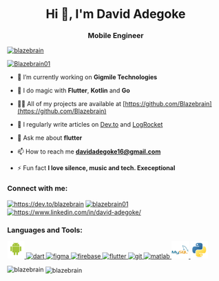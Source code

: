 <h1 align="center">Hi 👋, I'm David Adegoke</h1>
<h3 align="center">Mobile Engineer</h3>

<p align="left"> <a href="https://github.com/ryo-ma/github-profile-trophy"><img src="https://github-profile-trophy.vercel.app/?username=blazebrain" alt="blazebrain" /></a> </p>

<p align="left"> <a href="https://twitter.com/Blazebrain01" target="blank"><img src="https://img.shields.io/twitter/follow/Blazebrain01?logo=twitter&style=for-the-badge" alt="Blazebrain01" /></a> </p>

- 🔭 I’m currently working on **Gigmile Technologies**

- 🌱 I do magic with **Flutter**, **Kotlin** and **Go**

- 👨‍💻 All of my projects are available at [https://github.com/Blazebrain](https://github.com/Blazebrain)

- 📝 I regularly write articles on [Dev.to](https://dev.to/blazebrain) and [LogRocket](https://blog.logrocket.com/author/davidadegoke/)

- 💬 Ask me about **flutter**

- 📫 How to reach me **davidadegoke16@gmail.com**

- ⚡ Fun fact **I love silence, music and tech. Execeptional**

<h3 align="left">Connect with me:</h3>
<p align="left">
<a href="https://dev.to/https://dev.to/blazebrain" target="blank"><img align="center" src="https://cdn.jsdelivr.net/npm/simple-icons@3.0.1/icons/dev-dot-to.svg" alt="https://dev.to/blazebrain" height="30" width="40" /></a>
<a href="https://twitter.com/Blazebrain01" target="blank"><img align="center" src="https://raw.githubusercontent.com/rahuldkjain/github-profile-readme-generator/master/src/images/icons/Social/twitter.svg" alt="blazebrain01" height="30" width="40" /></a>
<a href="https://linkedin.com/in/https://www.linkedin.com/in/david-adegoke/" target="blank"><img align="center" src="https://raw.githubusercontent.com/rahuldkjain/github-profile-readme-generator/master/src/images/icons/Social/linked-in-alt.svg" alt="https://www.linkedin.com/in/david-adegoke/" height="30" width="40" /></a>
</p>

<h3 align="left">Languages and Tools:</h3>
<p align="left"> <a href="https://developer.android.com" target="_blank"> <img src="https://raw.githubusercontent.com/devicons/devicon/master/icons/android/android-original-wordmark.svg" alt="android" width="40" height="40"/> </a> <a href="https://dart.dev" target="_blank"> <img src="https://www.vectorlogo.zone/logos/dartlang/dartlang-icon.svg" alt="dart" width="40" height="40"/> </a> <a href="https://www.figma.com/" target="_blank"> <img src="https://www.vectorlogo.zone/logos/figma/figma-icon.svg" alt="figma" width="40" height="40"/> </a> <a href="https://firebase.google.com/" target="_blank"> <img src="https://www.vectorlogo.zone/logos/firebase/firebase-icon.svg" alt="firebase" width="40" height="40"/> </a> <a href="https://flutter.dev" target="_blank"> <img src="https://www.vectorlogo.zone/logos/flutterio/flutterio-icon.svg" alt="flutter" width="40" height="40"/> </a> <a href="https://git-scm.com/" target="_blank"> <img src="https://www.vectorlogo.zone/logos/git-scm/git-scm-icon.svg" alt="git" width="40" height="40"/> </a> <a href="https://www.mathworks.com/" target="_blank"> <img src="https://upload.wikimedia.org/wikipedia/commons/2/21/Matlab_Logo.png" alt="matlab" width="40" height="40"/> </a> <a href="https://www.mysql.com/" target="_blank"> <img src="https://raw.githubusercontent.com/devicons/devicon/master/icons/mysql/mysql-original-wordmark.svg" alt="mysql" width="40" height="40"/> </a> <a href="https://www.python.org" target="_blank"> <img src="https://raw.githubusercontent.com/devicons/devicon/master/icons/python/python-original.svg" alt="python" width="40" height="40"/> </a> </p>

<p><img align="left" src="https://github-readme-stats.vercel.app/api/top-langs?username=blazebrain&show_icons=true&locale=en&layout=compact" alt="blazebrain" /></p>

<p>&nbsp;<img align="center" src="https://github-readme-stats.vercel.app/api?username=blazebrain&show_icons=true&locale=en" alt="blazebrain" /></p>
